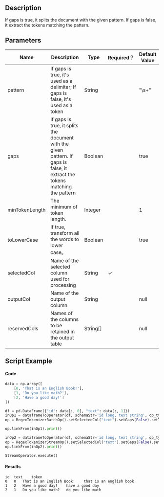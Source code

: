 ## Description
If gaps is true, it splits the document with the given pattern. If gaps is false, it extract the tokens matching the
 pattern.

## Parameters
| Name | Description | Type | Required？ | Default Value |
| --- | --- | --- | --- | --- |
| pattern | If gaps is true, it's used as a delimiter; If gaps is false, it's used as a token | String |  | "\\s+" |
| gaps | If gaps is true, it splits the document with the given pattern. If gaps is false, it extract the tokens matching the pattern | Boolean |  | true |
| minTokenLength | The minimum of token length. | Integer |  | 1 |
| toLowerCase | If true, transform all the words to lower case。 | Boolean |  | true |
| selectedCol | Name of the selected column used for processing | String | ✓ |  |
| outputCol | Name of the output column | String |  | null |
| reservedCols | Names of the columns to be retained in the output table | String[] |  | null |


## Script Example
#### Code
```python
data = np.array([
    [0, 'That is an English Book!'],
    [1, 'Do you like math?'],
    [2, 'Have a good day!']
])

df = pd.DataFrame({"id": data[:, 0], "text": data[:, 1]})
inOp1 = dataframeToOperator(df, schemaStr='id long, text string', op_type='batch')
op = RegexTokenizerBatchOp().setSelectedCol("text").setGaps(False).setToLowerCase(True).setOutputCol("token").setPattern("\\w+")

op.linkFrom(inOp1).print()

inOp2 = dataframeToOperator(df, schemaStr='id long, text string', op_type='stream')
op = RegexTokenizerStreamOp().setSelectedCol("text").setGaps(False).setToLowerCase(True).setOutputCol("token").setPattern("\\w+")
op.linkFrom(inOp2).print()

StreamOperator.execute()
```

#### Results

```
id	text	token
0	0	That is an English Book!	that is an english book
1	2	Have a good day!	have a good day
2	1	Do you like math?	do you like math

```



